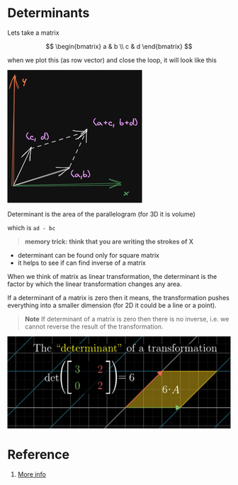 # Determinants

Lets take a matrix

$$
\begin{bmatrix}
a & b \\
c & d
\end{bmatrix}
$$

when we plot this (as row vector) and close the loop, it will look like this

![image matrix plotter as vector](./img/006_determinant.excalidraw.png)

Determinant is the area of the parallelogram (for 3D it is volume)

which is `ad - bc` 

> **memory trick: think that you are writing the strokes of X**

* determinant can be found only for square matrix
* it helps to see if can find inverse of a matrix


When we think of matrix as linear transformation, the determinant is the factor by which the linear transformation changes any area. 

If a determinant of a matrix is zero then it means, the transformation pushes everything into a smaller dimension (for 2D it could be a line or a point).


> **Note**
> If determinant of a matrix is zero then there is no inverse, i.e. we cannot reverse the result of the transformation.

![](img/006.Determinants-0902155044.png)
# Reference
1. [More info](https://www.mathsisfun.com/algebra/matrix-determinant.html)